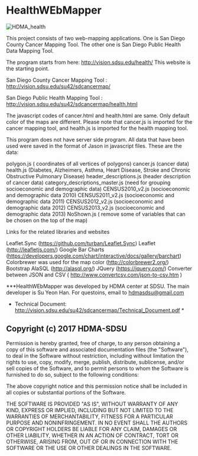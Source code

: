 # HealthWEbMapper

<img src="http://vision.sdsu.edu/su42/images/project/health_mapping.png" alt="HDMA_health" />

This project consists of two web-mapping applications. One is San Diego County Cancer Mapping Tool. The other one is San Diego Public Health Data Mapping Tool.

The program starts from here:
http://vision.sdsu.edu/health/  This website is the starting point.

San Diego County Cancer Mapping Tool : http://vision.sdsu.edu/su42/sdcancermap/  

San Diego Public Health Mapping Tool : http://vision.sdsu.edu/su42/sdcancermap/health.html 

The javascript codes of cancer.html and health.html are same. Only default color of the maps are different. Please note that cancer.js is imported for the cancer mapping tool, and health.js is imported for the health mapping tool.


This program does not have server side program. All data that have been used were saved in the format of Jason in javascript files. These are the data:

polygon.js  ( coordinates of all vertices of polygons)
cancer.js  (cancer data)
health.js (Diabetes, Alzheimers, Asthma, Heart Disease, Stroke and Chronic Obstructive Pulmonary Disease)
header_descriptions.js (header description of cancer data)
category_descriptions_master.js (need for grouping socioeconomic and demographic data)
CENSUS2010_v2.js (socioeconomic and demographic data 2010)
CENSUS2011_v2.js (socioeconomic and demographic data 2011)
CENSUS2012_v2.js (socioeconomic and demographic data 2012)
CENSUS2013_v2.js (socioeconomic and demographic data 2013)
NoShown.js ( remove some of variables that can be chosen on the top of the map)


Links for the related libraries and websites

Leaflet.Sync (https://github.com/turban/Leaflet.Sync)
Leaflet (http://leafletjs.com/)
Google Bar Charts (https://developers.google.com/chart/interactive/docs/gallery/barchart)
Colorbrewer was used for the map color (http://colorbrewer2.org/)
Bootstrap
AlaSQL (http://alasql.org/)
JQuery (https://jquery.com/)
Converter between JSON and CSV ( http://www.convertcsv.com/json-to-csv.htm )

***HealthWEbMapper was developed by HDMA center at SDSU. The main developer is Su Yeon Han. For questoins, email to hdmasdsu@gmail.com
* Technical Document: http://vision.sdsu.edu/su42/sdcancermap/Technical_Document.pdf *



## Copyright (c) 2017 HDMA-SDSU ##

Permission is hereby granted, free of charge, to any person obtaining a copy
of this software and associated documentation files (the "Software"), to deal
in the Software without restriction, including without limitation the rights
to use, copy, modify, merge, publish, distribute, sublicense, and/or sell
copies of the Software, and to permit persons to whom the Software is
furnished to do so, subject to the following conditions:

The above copyright notice and this permission notice shall be included in all
copies or substantial portions of the Software.

THE SOFTWARE IS PROVIDED "AS IS", WITHOUT WARRANTY OF ANY KIND, EXPRESS OR
IMPLIED, INCLUDING BUT NOT LIMITED TO THE WARRANTIES OF MERCHANTABILITY,
FITNESS FOR A PARTICULAR PURPOSE AND NONINFRINGEMENT. IN NO EVENT SHALL THE
AUTHORS OR COPYRIGHT HOLDERS BE LIABLE FOR ANY CLAIM, DAMAGES OR OTHER
LIABILITY, WHETHER IN AN ACTION OF CONTRACT, TORT OR OTHERWISE, ARISING FROM,
OUT OF OR IN CONNECTION WITH THE SOFTWARE OR THE USE OR OTHER DEALINGS IN THE
SOFTWARE.

